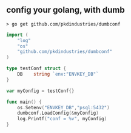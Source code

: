 <h2> config your golang, with dumb </h2>

```Terminal
> go get github.com/pkdindustries/dumbconf
```

```Go
import (
    "log"
    "os"
    "github.com/pkdindustries/dumbconf"
)

type testConf struct {
    DB    string `env:"ENVKEY_DB"`
}

var myConfig = testConf{}

func main() {
    os.Setenv("ENVKEY_DB","psql:5432")
    dumbconf.LoadConfig(&myConfig)
    log.Printf("conf = %v", myConfig)
}
```
